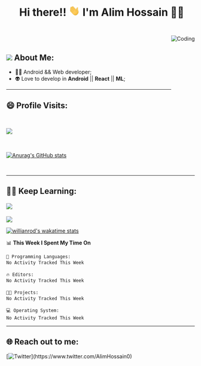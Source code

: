 # <p align="center">️ **Hi there!! <img src="https://raw.githubusercontent.com/SanjayDevTech/SanjayDevTech/master/assets/wave.gif" alt="waving hand" width="30px"> I'm Alim Hossain** 🎯️🚀️</p>

<br/>
<img align="right" alt="Coding" height="200" src="https://media.giphy.com/media/Y4ak9Ki2GZCbJxAnJD/giphy.gif">
<br/>

## <img src="https://media.giphy.com/media/WUlplcMpOCEmTGBtBW/giphy.gif" width="30"> **About Me:**


- 🧑‍💻 Android && Web developer;
- 👽 Love to develop in **Android** || **React** || **ML**;



---

## 😄 **Profile Visits:**

<br />

![](https://komarev.com/ghpvc/?username=AlimHossain-dev&style=flat-square)

<br />

[![Anurag's GitHub stats](https://github-readme-stats.vercel.app/api?username=AlimHossain-dev)](https://github.com/anuraghazra/github-readme-stats)

<br/>


---

## 👨‍🎓️️ **Keep Learning:**

   <img align="center" src="https://github-readme-stats.vercel.app/api/top-langs/?username=AlimHossain-dev&layout=compact&theme=vue-dark"/>
   <br/>
   <br/>
   <img align="center" src="https://github-readme-streak-stats.herokuapp.com/?user=AlimHossain-dev&theme=vue-dark&hide_border=true"/>

<br/>

[![willianrod's wakatime stats](https://github-readme-stats.vercel.app/api/wakatime?username=AlimHossain)](https://github.com/anuraghazra/github-readme-stats)

📊 **This Week I Spent My Time On** 

```text
💬 Programming Languages: 
No Activity Tracked This Week

🔥 Editors: 
No Activity Tracked This Week

🐱‍💻 Projects: 
No Activity Tracked This Week

💻 Operating System: 
No Activity Tracked This Week

```
---

## 🌐 **Reach out to me:** ️



[![Twitter](https://img.shields.io/badge/Twitter-Alimhossain0-informational?style=for-the-badge&labelColor=black&logo=twitter&logoColor=#1da1f2&color=#1da1f2")](https://www.twitter.com/AlimHossain0)
















